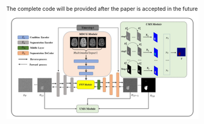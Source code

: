 The complete code will be provided after the paper is accepted in the future
![image](https://github.com/jaceqin/BTSegDiff/blob/main/BTSegDiff.jpg)
